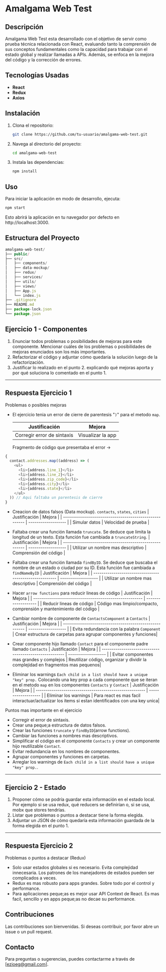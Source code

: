 # Amalgama Web Test

## Descripción

Amalgama Web Test esta desarrollado con el objetivo de servir como prueba técnica relacionada con React, evaluando tanto la comprensión de sus conceptos fundamentales como la capacidad para trabajar con el estado global y realizar llamadas a APIs. Además, se enfoca en la mejora del código y la corrección de errores.

## Tecnologías Usadas

- **React**
- **Redux**
- **Axios**

## Instalación

1. Clona el repositorio:

   ```bash
   git clone https://github.com/tu-usuario/amalgama-web-test.git

2. Navega al directorio del proyecto:

   ```bash
   cd amalgama-web-test

3. Instala las dependencias:

   ```bash
   npm install

## Uso
Para iniciar la aplicación en modo de desarrollo, ejecuta:

   ```bash
   npm start
   ```
Esto abrirá la aplicación en tu navegador por defecto en http://localhost:3000.

## Estructura del Proyecto

```javascript
amalgama-web-test/
├── public/
├── src/
│   ├── components/
│   ├── data-mockup/
│   ├── redux/
│   ├── services/
│   ├── utils/
│   ├── views/
│   ├── App.js
│   └── index.js
├── .gitignore
├── README.md
├── package-lock.json
└── package.json
```

## Ejercicio 1 - Componentes

1. Enunciar todos problemas o posibilidades de mejoras para este componente. Mencionar
   cuáles de los problemas o posibilidades de mejoras enunciados son los más importantes.
2. Refactorizar el código y adjuntar cómo quedaría la solución luego de la refactorización.
3. Justificar lo realizado en el punto 2. explicando qué mejoras aporta y por qué soluciona lo
   comentado en el punto 1.

---

## Respuesta Ejercicio 1

Problemas o posibles mejoras

- El ejercicio tenia un error de cierre de parentesis "`)`" para el metodo `map`.

  | Justificación              | Mejora            |
  | -------------------------- | ----------------- |
  | Corregir error de sintaxis | Visualizar la app |

  Fragmento de código que presentaba el error ->

```javascript
{
  contact.addresses.map((address) => (
    <ul>
      <li>{address.line_1}</li>
      <li>{address.line_2}</li>
      <li>{address.zip_code}</li>
      <li>{address.city}</li>
      <li>{address.state}</li>
    </ul>
  )) // Aqui faltaba un parentesis de cierre
}
```

- Creacion de datos falsos (Data mockup). `contacts`, `states`, `cities`
  | Justificación | Mejora |
  | ------------------------------------------------------- | ------------------- |
  | Simular datos | Velocidad de prueba |

- Faltaba crear una función llamada `truncate`. Se deduce que limita la longitud de un texto. Esta función fue cambiada a `truncateString`.
  | Justificación | Mejora |
  | ------------------------------------------------------- | ------------------- |
  | Utilizar un nombre mas descriptivo | Comprensión del código |

- Faltaba crear una función llamada `findByID`. Se deduce que buscaba el nombre de un estado o ciudad por su ID. Esta función fue cambiada a `findNameByID`
  | Justificación | Mejora |
  | ------------------------------------------------------- | ------------------- |
  | Utilizar un nombre mas descriptivo | Comprensión del código |

- Hacer `arrow functions` para reducir lineas de código
  | Justificación | Mejora |
  | ------------------------------------------------------- | ------------------- |
  | Reducir lineas de código | Código mas limpio/compacto, comprensión y mantenimiento del código |

- Cambiar nombre de componente de `ContactsComponent` a `Contacts`
  | Justificación | Mejora |
  | ------------------------------------------------------- | ------------------- |
  | Evita redundancia con la palabra `Component` | Crear estructura de carpetas para agrupar componentes y funciones|

- Crear componente hijo llamado `Contact` para el componente padre llamado `Contacts`
  | Justificación | Mejora |
  | ------------------------------------------------------- | ------------------- |
  | Evitar componentes mas grandes y complejos | Reutilizar código, organizar y dividir la complejidad en fragmentos mas pequenos|

- Eliminar los warnings `Each child in a list should have a unique "key" prop.` Colocando una key prop a cada componente que se iteran en el metodo `map`
  en los componentes `Contacts` y `Contact`
  | Justificación | Mejora |
  | ------------------------------------------------------- | ------------------- |
  | Eliminar los warnings | Para react es mas facil interactuar/actualizar los items si estan identificados con una key unica|

Puntos mas importante en el ejercicio

- Corregir el error de sintaxis.
- Crear una peque;a estructura de datos falsos.
- Crear las funciones `truncate` y `findByID`(arrow functions).
- Cambiar las funciones a nombres mas descriptivos.
- Simplificar el código en el componente `Contacts` y crear un componente hijo reutilizable `Contact`.
- Evitar redundancia en los nombres de componentes.
- Agrupar componentes y funciones en carpetas.
- Arreglar los warnings de `Each child in a list should have a unique "key" prop.`.

---

## Ejercicio 2 - Estado

1. Proponer cómo se podría guardar esta información en el estado local. Por ejemplo si se
   usa redux, qué reducers se definirían o, si se usa, mobx que stores tendrías.
2. Listar que problemas o puntos a destacar tiene la forma elegida.
3. Adjuntar un JSON de cómo quedaría esta información guardada de la forma elegida en el punto 1.

---

## Respuesta Ejercicio 2

Problemas o puntos a destacar (Redux)

- Solo usar estados globales si es necesario. Evita complejidad innecesaria. Los patrones de los manejadores de estados pueden ser complicados a veces.
- Redux es mas robusto para apps grandes. Sobre todo por el control y performance.
- Para aplicaciones peque;as es mejor usar API Context de React. Es mas facil, sencillo y en apps peque;as no decae su performance.

## Contribuciones

Las contribuciones son bienvenidas. Si deseas contribuir, por favor abre un issue o un pull request.

## Contacto

Para preguntas o sugerencias, puedes contactarme a través de [ezioeg@gmail.com].

